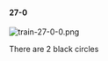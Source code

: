 #### 27-0
![train-27-0-0.png](https://github.com/lil-lab/nlvr/raw/master/nlvr/train/images/77/train-27-0-0.png "train-27-0-0.png")

There are 2 black circles
